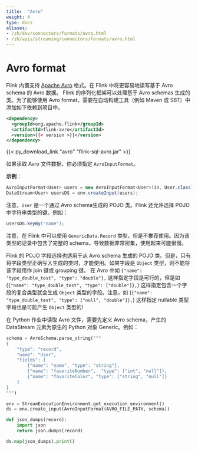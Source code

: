 ```yaml
---
title:  "Avro"
weight: 4
type: docs
aliases:
- /zh/dev/connectors/formats/avro.html
- /zh/apis/streaming/connectors/formats/avro.html
---
```

<!--
Licensed to the Apache Software Foundation (ASF) under one
or more contributor license agreements.  See the NOTICE file
distributed with this work for additional information
regarding copyright ownership.  The ASF licenses this file
to you under the Apache License, Version 2.0 (the
"License"); you may not use this file except in compliance
with the License.  You may obtain a copy of the License at

  http://www.apache.org/licenses/LICENSE-2.0

Unless required by applicable law or agreed to in writing,
software distributed under the License is distributed on an
"AS IS" BASIS, WITHOUT WARRANTIES OR CONDITIONS OF ANY
KIND, either express or implied.  See the License for the
specific language governing permissions and limitations
under the License.
-->

<a name="avro-format"></a>

# Avro format

Flink 内置支持 [Apache Avro](http://avro.apache.org/) 格式。在 Flink 中将更容易地读写基于 Avro schema 的 Avro 数据。
Flink 的序列化框架可以处理基于 Avro schemas 生成的类。为了能够使用 Avro format，需要在自动构建工具（例如 Maven 或 SBT）中添加如下依赖到项目中。

```xml
<dependency>
  <groupId>org.apache.flink</groupId>
  <artifactId>flink-avro</artifactId>
  <version>{{< version >}}</version>
</dependency>
```

{{< py_download_link "avro" "flink-sql-avro.jar" >}}

如果读取 Avro 文件数据，你必须指定 `AvroInputFormat`。

**示例**：

```java
AvroInputFormat<User> users = new AvroInputFormat<User>(in, User.class);
DataStream<User> usersDS = env.createInput(users);
```

注意，`User` 是一个通过 Avro schema生成的 POJO 类。Flink 还允许选择 POJO 中字符串类型的键。例如：

```java
usersDS.keyBy("name");
```


注意，在 Flink 中可以使用 `GenericData.Record` 类型，但是不推荐使用。因为该类型的记录中包含了完整的 schema，导致数据非常密集，使用起来可能很慢。

Flink 的 POJO 字段选择也适用于从 Avro schema 生成的 POJO 类。但是，只有将字段类型正确写入生成的类时，才能使用。如果字段是 `Object` 类型，则不能将该字段用作 join 键或 grouping 键。
在 Avro 中如 `{"name": "type_double_test", "type": "double"},` 这样指定字段是可行的，但是如 (`{"name": "type_double_test", "type": ["double"]},`) 这样指定包含一个字段的复合类型就会生成 `Object` 类型的字段。注意，如 (`{"name": "type_double_test", "type": ["null", "double"]},`) 这样指定 nullable 类型字段也是可能产生 `Object` 类型的!


在 Python 作业中读取 Avro 文件，需要先定义 Avro schema，产生的 DataStream 元素为原生的 Python 对象 Generic。例如：

```python
schema = AvroSchema.parse_string("""
{
    "type": "record",
    "name": "User",
    "fields": [
        {"name": "name", "type": "string"},
        {"name": "favoriteNumber",  "type": ["int", "null"]},
        {"name": "favoriteColor", "type": ["string", "null"]}
    ]
}
""")

env = StreamExecutionEnvironment.get_execution_environment()
ds = env.create_input(AvroInputFormat(AVRO_FILE_PATH, schema))

def json_dumps(record):
    import json
    return json.dumps(record)

ds.map(json_dumps).print()
```
